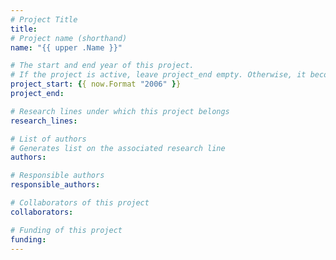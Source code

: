 ```yaml
---
# Project Title
title: 
# Project name (shorthand)
name: "{{ upper .Name }}"

# The start and end year of this project.
# If the project is active, leave project_end empty. Otherwise, it becomes a past project.
project_start: {{ now.Format "2006" }}
project_end: 

# Research lines under which this project belongs
research_lines: 

# List of authors 
# Generates list on the associated research line
authors:

# Responsible authors
responsible_authors:

# Collaborators of this project
collaborators:

# Funding of this project
funding:
---
```

